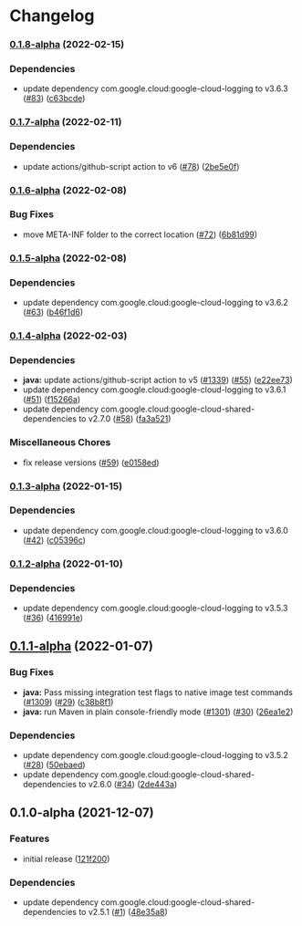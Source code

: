 # Changelog

### [0.1.8-alpha](https://github.com/googleapis/java-logging-servlet-initializer/compare/v0.1.7-alpha...v0.1.8-alpha) (2022-02-15)


### Dependencies

* update dependency com.google.cloud:google-cloud-logging to v3.6.3 ([#83](https://github.com/googleapis/java-logging-servlet-initializer/issues/83)) ([c63bcde](https://github.com/googleapis/java-logging-servlet-initializer/commit/c63bcde8714f88355b20620462fc2ff9c62fb8a6))

### [0.1.7-alpha](https://github.com/googleapis/java-logging-servlet-initializer/compare/v0.1.6-alpha...v0.1.7-alpha) (2022-02-11)


### Dependencies

* update actions/github-script action to v6 ([#78](https://github.com/googleapis/java-logging-servlet-initializer/issues/78)) ([2be5e0f](https://github.com/googleapis/java-logging-servlet-initializer/commit/2be5e0f55bafb5ee9aeb5d84168deb4ef6996680))

### [0.1.6-alpha](https://github.com/googleapis/java-logging-servlet-initializer/compare/v0.1.5-alpha...v0.1.6-alpha) (2022-02-08)


### Bug Fixes

* move META-INF folder to the correct location ([#72](https://github.com/googleapis/java-logging-servlet-initializer/issues/72)) ([6b81d99](https://github.com/googleapis/java-logging-servlet-initializer/commit/6b81d99ba57c57dcd218333761d2c0becfb35d8e))

### [0.1.5-alpha](https://github.com/googleapis/java-logging-servlet-initializer/compare/v0.1.4-alpha...v0.1.5-alpha) (2022-02-08)


### Dependencies

* update dependency com.google.cloud:google-cloud-logging to v3.6.2 ([#63](https://github.com/googleapis/java-logging-servlet-initializer/issues/63)) ([b46f1d6](https://github.com/googleapis/java-logging-servlet-initializer/commit/b46f1d67a6fbf2d2035a435b207b10981246cea3))

### [0.1.4-alpha](https://github.com/googleapis/java-logging-servlet-initializer/compare/v0.1.2...v0.1.4-alpha) (2022-02-03)


### Dependencies

* **java:** update actions/github-script action to v5 ([#1339](https://github.com/googleapis/java-logging-servlet-initializer/issues/1339)) ([#55](https://github.com/googleapis/java-logging-servlet-initializer/issues/55)) ([e22ee73](https://github.com/googleapis/java-logging-servlet-initializer/commit/e22ee73531e282aaa8a071eef080a1084f2e06db))
* update dependency com.google.cloud:google-cloud-logging to v3.6.1 ([#51](https://github.com/googleapis/java-logging-servlet-initializer/issues/51)) ([f15266a](https://github.com/googleapis/java-logging-servlet-initializer/commit/f15266a59ad591e277668aa8b648a2a46d136d73))
* update dependency com.google.cloud:google-cloud-shared-dependencies to v2.7.0 ([#58](https://github.com/googleapis/java-logging-servlet-initializer/issues/58)) ([fa3a521](https://github.com/googleapis/java-logging-servlet-initializer/commit/fa3a521875c4262851678ee3ac017c9e9d739635))


### Miscellaneous Chores

* fix release versions ([#59](https://github.com/googleapis/java-logging-servlet-initializer/issues/59)) ([e0158ed](https://github.com/googleapis/java-logging-servlet-initializer/commit/e0158ed69d2c0012f7569b13c8328486c5b9e990))

### [0.1.3-alpha](https://github.com/googleapis/java-logging-servlet-initializer/compare/v0.1.2-alpha...0.1.3-alpha) (2022-01-15)


### Dependencies

* update dependency com.google.cloud:google-cloud-logging to v3.6.0 ([#42](https://github.com/googleapis/java-logging-servlet-initializer/issues/42)) ([c05396c](https://github.com/googleapis/java-logging-servlet-initializer/commit/c05396c54ea14c3346a51784bdc50d7a3b570f85))

### [0.1.2-alpha](https://www.github.com/googleapis/java-logging-servlet-initializer/compare/v0.1.1-alpha...v0.1.2-alpha) (2022-01-10)


### Dependencies

* update dependency com.google.cloud:google-cloud-logging to v3.5.3 ([#36](https://www.github.com/googleapis/java-logging-servlet-initializer/issues/36)) ([416991e](https://www.github.com/googleapis/java-logging-servlet-initializer/commit/416991e5cf21f1b5c5b3887ac877356be8fa6372))

## [0.1.1-alpha](https://www.github.com/googleapis/java-logging-servlet-initializer/compare/v0.1.0-alpha...v0.1.1-alpha) (2022-01-07)


### Bug Fixes

* **java:** Pass missing integration test flags to native image test commands ([#1309](https://www.github.com/googleapis/java-logging-servlet-initializer/issues/1309)) ([#29](https://www.github.com/googleapis/java-logging-servlet-initializer/issues/29)) ([c38b8f1](https://www.github.com/googleapis/java-logging-servlet-initializer/commit/c38b8f13f8a077ffa428fd804c12fcfedd25005e))
* **java:** run Maven in plain console-friendly mode ([#1301](https://www.github.com/googleapis/java-logging-servlet-initializer/issues/1301)) ([#30](https://www.github.com/googleapis/java-logging-servlet-initializer/issues/30)) ([26ea1e2](https://www.github.com/googleapis/java-logging-servlet-initializer/commit/26ea1e2b00c810063df8013e9361eb59d564f6ef))


### Dependencies

* update dependency com.google.cloud:google-cloud-logging to v3.5.2 ([#28](https://www.github.com/googleapis/java-logging-servlet-initializer/issues/28)) ([50ebaed](https://www.github.com/googleapis/java-logging-servlet-initializer/commit/50ebaed616d523957f18c9101e1ee6b3a3bbca13))
* update dependency com.google.cloud:google-cloud-shared-dependencies to v2.6.0 ([#34](https://www.github.com/googleapis/java-logging-servlet-initializer/issues/34)) ([2de443a](https://www.github.com/googleapis/java-logging-servlet-initializer/commit/2de443a2ef44fffdfdef55a2914007c4536a39d4))

## 0.1.0-alpha (2021-12-07)


### Features

* initial release ([121f200](https://www.github.com/googleapis/java-logging-servlet-initializer/commit/121f200b4dc657f26d5c163467ae8655d92e5519))


### Dependencies

* update dependency com.google.cloud:google-cloud-shared-dependencies to v2.5.1 ([#1](https://www.github.com/googleapis/java-logging-servlet-initializer/issues/1)) ([48e35a8](https://www.github.com/googleapis/java-logging-servlet-initializer/commit/48e35a8f023f8fddb3333acd124f80d99f425067))
